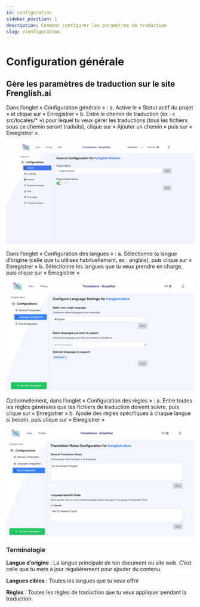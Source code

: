 ```yaml
---
id: configuration
sidebar_position: 1
description: Comment configurer les paramètres de traduction
slug: /configuration
---
```


# Configuration générale

## Gère les paramètres de traduction sur le site Frenglish.ai
Dans l’onglet « Configuration générale » :
a. Active le « Statut actif du projet » et clique sur « Enregistrer »
b. Entre le chemin de traduction (ex : « src/locales/\* ») pour lequel tu veux gérer les traductions (tous les fichiers sous ce chemin seront traduits), clique sur « Ajouter un chemin » puis sur « Enregistrer ».

![Configuration générale](../../../../../assets/general-configuration.png)

Dans l’onglet « Configuration des langues » :
a. Sélectionne ta langue d’origine (celle que tu utilises habituellement, ex : anglais), puis clique sur « Enregistrer »
b. Sélectionne les langues que tu veux prendre en charge, puis clique sur « Enregistrer »

![Configuration des langues](../../../../../assets/language-configuration.png)

Optionnellement, dans l’onglet « Configuration des règles » :
a. Entre toutes les règles générales que tes fichiers de traduction doivent suivre, puis clique sur « Enregistrer »
b. Ajoute des règles spécifiques à chaque langue si besoin, puis clique sur « Enregistrer »

![Configuration des règles](../../../../../assets/rule-configuration.png)

### Terminologie
**Langue d’origine** : La langue principale de ton document ou site web. C’est celle que tu mets à jour régulièrement pour ajouter du contenu.

**Langues cibles** : Toutes les langues que tu veux offrir

**Règles** : Toutes les règles de traduction que tu veux appliquer pendant la traduction.